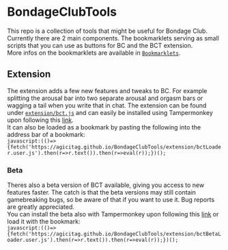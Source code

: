 # BondageClubTools
This repo is a collection of tools that might be useful for Bondage Club. Currently there are 2 main components. The bookmarklets serving as small scripts that you can use as buttons for BC and the BCT extension.  
More infos on the bookmarklets are available in [`Bookmarklets`](bookmarklets).  

## Extension
The extension adds a few new features and tweaks to BC. For example splitting the arousal bar into two separate arousal and orgasm bars or wagging a tail when you write that in chat. The extension can be found under [`extension/bct.js`](extension/bct.js) and can easily be installed using Tampermonkey upon following this [link](https://github.com/agicitag/BondageClubTools/raw/main/extension/bctLoader.user.js).  
It can also be loaded as a bookmark by pasting the following into the address bar of a bookmark:  
`javascript:(()=>{fetch('https://agicitag.github.io/BondageClubTools/extension/bctLoader.user.js').then(r=>r.text()).then(r=>eval(r));})();`

### Beta
Theres also a beta version of BCT available, giving you access to new features faster. The catch is that the beta versions may still contain gamebreaking bugs, so be aware of that if you want to use it. Bug reports are greatly appreciated.  
You can install the beta also with Tampermonkey upon following this [link](https://github.com/agicitag/BondageClubTools/raw/main/extension/bctBetaLoader.user.js) or load it with the bookmark:  
`javascript:(()=>{fetch('https://agicitag.github.io/BondageClubTools/extension/bctBetaLoader.user.js').then(r=>r.text()).then(r=>eval(r));})();`
